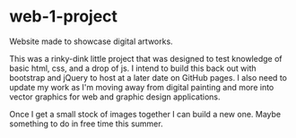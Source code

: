 # web-1-project
Website made to showcase digital artworks.

This was a rinky-dink little project that was designed to test knowledge of basic html, css, and a drop of js. I intend to build this back
out with bootstrap and jQuery to host at a later date on GitHub pages. I also need to update my work as I'm moving away from digital painting and more into vector graphics for web and graphic design applications.

Once I get a small stock of images together I can build a new one. Maybe something to do in free time this summer.
